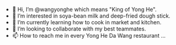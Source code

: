 - 👋 Hi, I’m @wangyonghe which means "King of Yong He".
- 👀 I’m interested in soya-bean milk and deep-fried dough stick.
- 🌱 I’m currently learning how to cook in market and kitchen.
- 💞️ I’m looking to collaborate with my best teammates.
- 📫 How to reach me in every Yong He Da Wang restaurant ...

<!---
wangyonghe/wangyonghe is a ✨ special ✨ repository because its `README.md` (this file) appears on your GitHub profile.
You can click the Preview link to take a look at your changes.
--->
